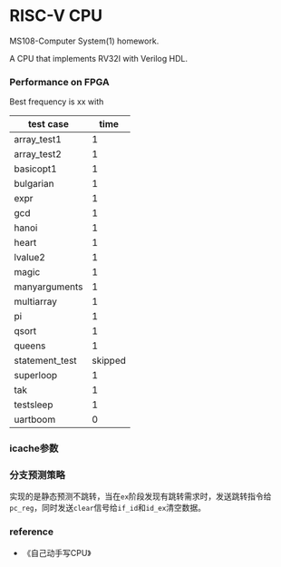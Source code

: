 # RISC-V CPU

MS108-Computer System(1) homework.

A CPU that implements RV32I with Verilog HDL.

### Performance on FPGA

Best frequency is xx with 

| test case      | time    |
| -------------- | ------- |
| array_test1    | 1       |
| array_test2    | 1       |
| basicopt1      | 1       |
| bulgarian      | 1       |
| expr           | 1       |
| gcd            | 1       |
| hanoi          | 1       |
| heart          | 1       |
| lvalue2        | 1       |
| magic          | 1       |
| manyarguments  | 1       |
| multiarray     | 1       |
| pi             | 1       |
| qsort          | 1       |
| queens         | 1       |
| statement_test | skipped |
| superloop      | 1       |
| tak            | 1       |
| testsleep      | 1       |
| uartboom       | 0       |

### icache参数

### 分支预测策略

实现的是静态预测不跳转，当在`ex`阶段发现有跳转需求时，发送跳转指令给`pc_reg`，同时发送`clear`信号给`if_id`和`id_ex`清空数据。

### reference

+ 《自己动手写CPU》